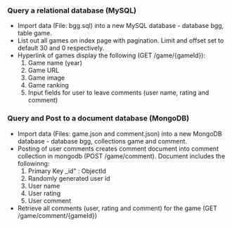 ### Query a relational database (MySQL)
- Import data (File: bgg.sql) into a new MySQL database - database bgg, table game.
- List out all games on index page with pagination. Limit and offset set to default 30 and 0 respectively.
- Hyperlink of games display the following (GET /game/{gameId}):
    1. Game name (year)
    2. Game URL
    3. Game image
    4. Game ranking
    5. Input fields for user to leave comments (user name, rating and comment)

### Query and Post to a document database (MongoDB)
- Import data (Files: game.json and comment.json) into a new MongoDB database - database bgg, collections game and comment.
- Posting of user comments creates comment document into comment collection in mongodb (POST /game/comment). Document includes the followinng:
    1. Primary Key _id" : ObjectId
    2. Randomly generated user id
    3. User name
    4. User rating
    5. User comment
- Retrieve all comments (user, rating and comment) for the game (GET /game/comment/{gameId})